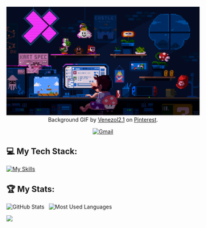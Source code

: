 <div align="center">

[![Hello World, I'm Jasper!](asset/219a09d5c2d9e50e4c2d20c9a03e09af.gif)](https://github.com/kshyun28)
Background GIF by [Venezol2.1](https://www.pinterest.com/pin/861032022531738089/) on [Pinterest](https://www.pinterest.com/).

[![Gmail](https://skillicons.dev/icons?i=gmail)](mailto:Quang.kasumi@gmail.com?subject=Hello%20Quang,%20From%20Github)

</div>

## 💻 My Tech Stack:

[![My Skills](https://skillicons.dev/icons?i=flutter,java,firebase,mongodb,postman,vscode&perline=10)](https://skillicons.dev)


## 🏆 My Stats:

<p>
    <img height=175 alt="GitHub Stats" src="https://github-readme-stats.vercel.app/api?username=QuangXYZ&show_icons=true&count_private=true&theme=dark" />&nbsp;&nbsp;
    <img height=175 alt="Most Used Languages" src="https://github-readme-stats.vercel.app/api/top-langs/?username=QuangXYZ&layout=compact&theme=dark" />&nbsp;&nbsp;
</p>

![](https://komarev.com/ghpvc/?username=QuangXYZ)
